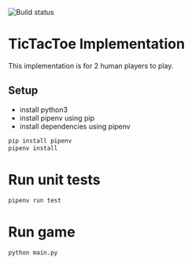 ![Build status](https://github.com/mishaal79/tictactoe/workflows/Python%20application/badge.svg)
# TicTacToe Implementation

This implementation is for 2 human players to play.

## Setup

- install python3
- install pipenv using pip
- install dependencies using pipenv

```bash
pip install pipenv
pipenv install
```
# Run unit tests

`pipenv run test`

# Run game

`python main.py`
